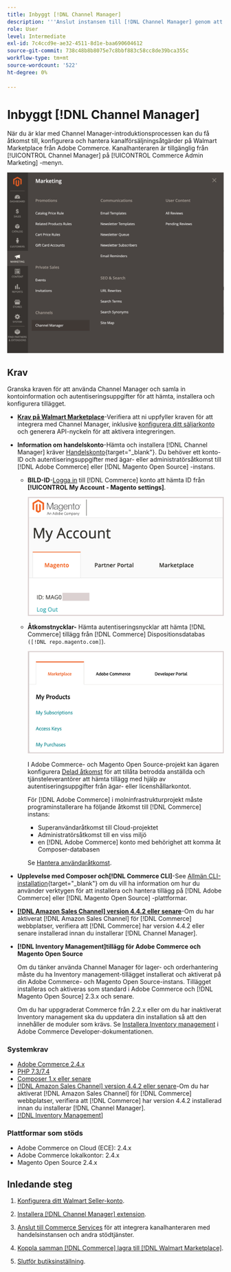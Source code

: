 ```yaml
---
title: Inbyggt [!DNL Channel Manager]
description: '''Anslut instansen till [!DNL Channel Manager] genom att slutföra några startsteg."'
role: User
level: Intermediate
exl-id: 7c4ccd9e-ae32-4511-8d1e-baa690604612
source-git-commit: 738c48b8b8075e7c8bbf883c58cc8de39bca355c
workflow-type: tm+mt
source-wordcount: '522'
ht-degree: 0%

---
```



# Inbyggt [!DNL Channel Manager]

När du är klar med Channel Manager-introduktionsprocessen kan du få åtkomst till, konfigurera och hantera kanalförsäljningsåtgärder på Walmart Marketplace från Adobe Commerce. Kanalhanteraren är tillgänglig från [!UICONTROL Channel Manager] på [!UICONTROL Commerce Admin Marketing] -menyn.

![[!DNL Channel Manager] i administrationsvyn](assets/channel-manager-admin-view.png)

## Krav

Granska kraven för att använda Channel Manager och samla in kontoinformation och autentiseringsuppgifter för att hämta, installera och konfigurera tillägget.

- **[Krav på Walmart Marketplace](walmart-requirements.md)**-Verifiera att ni uppfyller kraven för att integrera med Channel Manager, inklusive [konfigurera ditt säljarkonto](https://sellerhelp.walmart.com/seller/s/guide?article=000008219) och generera API-nyckeln för att aktivera integreringen.

- **Information om handelskonto**-Hämta och installera [!DNL Channel Manager] kräver [Handelskonto](https://docs.magento.com/user-guide/magento/magento-account.html){target=&quot;_blank&quot;}. Du behöver ett konto-ID och autentiseringsuppgifter med ägar- eller administratörsåtkomst till [!DNL Adobe Commerce] eller [!DNL Magento Open Source] -instans.

   - **BILD-ID**-[Logga in](https://account.magento.com/customer/account/login/) till [!DNL Commerce] konto att hämta ID från **[!UICONTROL My Account - Magento settings]**.

      ![[!DNL MAGEID] på [!DNL Commerce] kontoinställningar](assets/mageid-my-commerce-account.png)

   - **Åtkomstnycklar-** Hämta autentiseringsnycklar att hämta [!DNL Commerce] tillägg från [!DNL Commerce] Dispositionsdatabas `([!DNL repo.magento.com]`).

      ![[!UICONTROL Commerce Marketplace access keys]](assets/commerce-marketplace-access-keys.png)

      I Adobe Commerce- och Magento Open Source-projekt kan ägaren konfigurera [Delad åtkomst](https://docs.magento.com/user-guide/magento/magento-account-share.html) för att tillåta betrodda anställda och tjänsteleverantörer att hämta tillägg med hjälp av autentiseringsuppgifter från ägar- eller licenshållarkontot.

      För [!DNL Adobe Commerce] i molninfrastrukturprojekt måste programinstallerare ha följande åtkomst till [!DNL Commerce] instans:

      - Superanvändaråtkomst till Cloud-projektet
      - Administratörsåtkomst till en viss miljö
      - en [!DNL Adobe Commerce] konto med behörighet att komma åt Composer-databasen

      Se [Hantera användaråtkomst](https://devdocs.magento.com/cloud/project/user-admin.html).


- **Upplevelse med Composer och[!DNL Commerce CLI]**-See [Allmän CLI-installation](https://devdocs.magento.com/extensions/install/){target=&quot;_blank&quot;} om du vill ha information om hur du använder verktygen för att installera och hantera tillägg på [!DNL Adobe Commerce] eller [!DNL Magento Open Source] -plattformar.

- **[[!DNL Amazon Sales Channel] version 4.4.2 eller senare](https://experienceleague.adobe.com/docs/commerce-channels/amazon/release-notes.html)**-Om du har aktiverat [!DNL Amazon Sales Channel] för [!DNL Commerce] webbplatser, verifiera att [!DNL Commerce] har version 4.4.2 eller senare installerad innan du installerar [!DNL Channel Manager].

- **[!DNL Inventory Management]tillägg för Adobe Commerce och Magento Open Source**

   Om du tänker använda Channel Manager för lager- och orderhantering måste du ha Inventory management-tillägget installerat och aktiverat på din Adobe Commerce- och Magento Open Source-instans. Tillägget installeras och aktiveras som standard i Adobe Commerce och [!DNL Magento Open Source] 2.3.x och senare.

   Om du har uppgraderat Commerce från 2.2.x eller om du har inaktiverat Inventory management ska du uppdatera din installation så att den innehåller de moduler som krävs. Se [Installera Inventory management](https://devdocs.magento.com/extensions/inventory-management/) i Adobe Commerce Developer-dokumentationen.

### Systemkrav

- [Adobe Commerce 2.4.x](https://devdocs.magento.com/release/released-versions.html)
- [PHP 7.3/7.4](https://devdocs.magento.com/guides/v2.4/install-gde/prereq/php-settings.html)
- [Composer 1.x eller senare](https://devdocs.magento.com/cloud/reference/cloud-composer.html)
- [[!DNL Amazon Sales Channel] version 4.4.2 eller senare](https://experienceleague.adobe.com/docs/commerce-channels/amazon/release-notes.html)-Om du har aktiverat [!DNL Amazon Sales Channel] för [!DNL Commerce] webbplatser, verifiera att [!DNL Commerce] har version 4.4.2 installerad innan du installerar [!DNL Channel Manager].
- [[!DNL Inventory Management]](https://devdocs.magento.com/extensions/inventory-management/)

### Plattformar som stöds

- Adobe Commerce on Cloud (ECE): 2.4.x
- Adobe Commerce lokalkontor: 2.4.x
- Magento Open Source 2.4.x

## Inledande steg

1. [Konfigurera ditt Walmart Seller-konto](https://seller.walmart.com/signup?q=&amp;origin=solution_provider&amp;src=0014M00001zivMp).

1. [Installera [!DNL Channel Manager] extension](install.md).

1. [Anslut till Commerce Services](connect.md) för att integrera kanalhanteraren med handelsinstansen och andra stödtjänster.

1. [Koppla samman [!DNL Commerce] lagra till [!DNL Walmart Marketplace]](connect-marketplace.md).

1. [Slutför butiksinställning](complete-sales-channel-store-setup.md).
